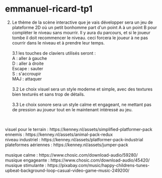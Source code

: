 # emmanuel-ricard-tp1

2. Le thème de la scène interactive que je vais développer sera un jeu de plateforme 2D où un petit bonhomme part d'un point A à un point B pour compléter le niveau sans mourrir. Il y aura du parcours, et si le joueur tombe il doit recommencer le niveau. ceci forcera le joueur à ne pas courrir dans le niveau et à prendre leur temps.
   <br />
   <br />
3.1 les touches de claviers utilisés seront :
   <br />
   A : aller à gauche
   <br />
   D : aller à droite
   <br />
   Escape : sauter
   <br />
   S : s'accroupir
   <br />
   MAJ : attaquer
   <br />
   <br />
3.2 Le choix visuel sera un style moderne et simple, avec des textures bien texturés et sans trop de détails.
   <br />
   <br />
3.3 Le choix sonore sera un style calme et engageant, ne mettant pas de pression au joueur tout en le maintenant intéressé au jeu.
<br />
<br />
visuel pour le terrain : https://kenney.nl/assets/simplified-platformer-pack
<br /> 
ennemis : https://kenney.nl/assets/animal-pack-redux
<br />
niveau industriel : https://kenney.nl/assets/platformer-pack-industrial
<br />
plateformes aériennes : https://kenney.nl/assets/jumper-pack
<br />
<br />
musique calme : https://www.chosic.com/download-audio/59280/
<br />
musique engageante : https://www.chosic.com/download-audio/45420/
<br />
musique stimulante : https://pixabay.com/music/happy-childrens-tunes-upbeat-background-loop-casual-video-game-music-249200/
